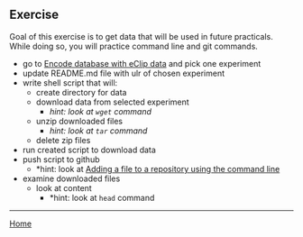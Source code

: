 ## Exercise

Goal of this exercise is to get data that will be used in future practicals. While doing so, you will practice command line and git commands.

- go to [Encode database with eClip data](https://www.encodeproject.org/search/?type=Experiment&control_type!=*&assay_term_name=eCLIP&replicates.library.biosample.donor.organism.scientific_name=Homo%20sapiens&biosample_ontology.term_name=HepG2&status=released) and pick one experiment
- update README.md file with ulr of chosen experiment
- write shell script that will:
  - create directory for data
  - download data from selected experiment
    - *hint: look at `wget` command*
  - unzip downloaded files
    - *hint: look at `tar` command*
  - delete zip files
- run created script to download data
- push script to github
  - *hint: look at [Adding a file to a repository using the command line](https://docs.github.com/en/repositories/working-with-files/managing-files/adding-a-file-to-a-repository#adding-a-file-to-a-repository-using-the-command-line)
- examine downloaded files
  - look at content
    - *hint: look at `head` command

---

[Home](https://katarinagresova.github.io/DSIB01_2021/cli/index.html)
